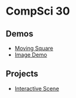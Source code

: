 # CompSci 30

## Demos
- [Moving Square](moving.square)
- [Image Demo](image.demo)

## Projects 
- [Interactive Scene](interactive.scene)
